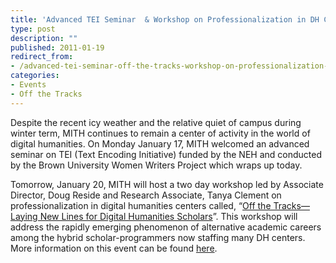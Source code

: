 ```yaml
---
title: 'Advanced TEI Seminar  & Workshop on Professionalization in DH Centers'
type: post
description: ""
published: 2011-01-19
redirect_from: 
- /advanced-tei-seminar-off-the-tracks-workshop-on-professionalization-in-dh-centers/
categories:
- Events
- Off the Tracks
---
```

Despite the recent icy weather and the relative quiet of campus during winter term, MITH continues to remain a center of activity in the world of digital humanities. On Monday January 17, MITH welcomed an advanced seminar on TEI (Text Encoding Initiative) funded by the NEH and conducted by the Brown University Women Writers Project which wraps up today.

Tomorrow, January 20, MITH will host a two day workshop led by Associate Director, Doug Reside and Research Associate, Tanya Clement on professionalization in digital humanities centers called, “[Off the Tracks—Laying New Lines for Digital Humanities Scholars](http://mith.umd.edu/research/off-the-tracks/)”. This workshop will address the rapidly emerging phenomenon of alternative academic careers among the hybrid scholar-programmers now staffing many DH centers. More information on this event can be found [here](http://mith.umd.edu/research/off-the-tracks/).

